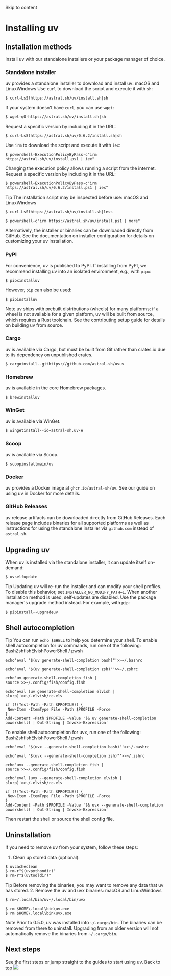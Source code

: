 Skip to content 
# Installing uv
## Installation methods
Install uv with our standalone installers or your package manager of choice.
### Standalone installer
uv provides a standalone installer to download and install uv:
macOS and LinuxWindows
Use `curl` to download the script and execute it with `sh`:
```
$ curl-LsSfhttps://astral.sh/uv/install.sh|sh

```

If your system doesn't have `curl`, you can use `wget`:
```
$ wget-qO-https://astral.sh/uv/install.sh|sh

```

Request a specific version by including it in the URL:
```
$ curl-LsSfhttps://astral.sh/uv/0.6.2/install.sh|sh

```

Use `irm` to download the script and execute it with `iex`:
```
$ powershell-ExecutionPolicyByPass-c"irm https://astral.sh/uv/install.ps1 | iex"

```

Changing the execution policy allows running a script from the internet.
Request a specific version by including it in the URL:
```
$ powershell-ExecutionPolicyByPass-c"irm https://astral.sh/uv/0.6.2/install.ps1 | iex"

```

Tip
The installation script may be inspected before use:
macOS and LinuxWindows
```
$ curl-LsSfhttps://astral.sh/uv/install.sh|less

```

```
$ powershell-c"irm https://astral.sh/uv/install.ps1 | more"

```

Alternatively, the installer or binaries can be downloaded directly from GitHub.
See the documentation on installer configuration for details on customizing your uv installation.
### PyPI
For convenience, uv is published to PyPI.
If installing from PyPI, we recommend installing uv into an isolated environment, e.g., with `pipx`:
```
$ pipxinstalluv

```

However, `pip` can also be used:
```
$ pipinstalluv

```

Note
uv ships with prebuilt distributions (wheels) for many platforms; if a wheel is not available for a given platform, uv will be built from source, which requires a Rust toolchain. See the contributing setup guide for details on building uv from source.
### Cargo
uv is available via Cargo, but must be built from Git rather than crates.io due to its dependency on unpublished crates.
```
$ cargoinstall--githttps://github.com/astral-sh/uvuv

```

### Homebrew
uv is available in the core Homebrew packages.
```
$ brewinstalluv

```

### WinGet
uv is available via WinGet.
```
$ wingetinstall--id=astral-sh.uv-e

```

### Scoop
uv is available via Scoop.
```
$ scoopinstallmain/uv

```

### Docker
uv provides a Docker image at `ghcr.io/astral-sh/uv`.
See our guide on using uv in Docker for more details.
### GitHub Releases
uv release artifacts can be downloaded directly from GitHub Releases.
Each release page includes binaries for all supported platforms as well as instructions for using the standalone installer via `github.com` instead of `astral.sh`.
## Upgrading uv
When uv is installed via the standalone installer, it can update itself on-demand:
```
$ uvselfupdate

```

Tip
Updating uv will re-run the installer and can modify your shell profiles. To disable this behavior, set `INSTALLER_NO_MODIFY_PATH=1`.
When another installation method is used, self-updates are disabled. Use the package manager's upgrade method instead. For example, with `pip`:
```
$ pipinstall--upgradeuv

```

## Shell autocompletion
Tip
You can run `echo $SHELL` to help you determine your shell.
To enable shell autocompletion for uv commands, run one of the following:
BashZshfishElvishPowerShell / pwsh
```
echo'eval "$(uv generate-shell-completion bash)"'>>~/.bashrc

```

```
echo'eval "$(uv generate-shell-completion zsh)"'>>~/.zshrc

```

```
echo'uv generate-shell-completion fish | source'>>~/.config/fish/config.fish

```

```
echo'eval (uv generate-shell-completion elvish | slurp)'>>~/.elvish/rc.elv

```

```
if (!(Test-Path -Path $PROFILE)) {
 New-Item -ItemType File -Path $PROFILE -Force
}
Add-Content -Path $PROFILE -Value '(& uv generate-shell-completion powershell) | Out-String | Invoke-Expression'

```

To enable shell autocompletion for uvx, run one of the following:
BashZshfishElvishPowerShell / pwsh
```
echo'eval "$(uvx --generate-shell-completion bash)"'>>~/.bashrc

```

```
echo'eval "$(uvx --generate-shell-completion zsh)"'>>~/.zshrc

```

```
echo'uvx --generate-shell-completion fish | source'>>~/.config/fish/config.fish

```

```
echo'eval (uvx --generate-shell-completion elvish | slurp)'>>~/.elvish/rc.elv

```

```
if (!(Test-Path -Path $PROFILE)) {
 New-Item -ItemType File -Path $PROFILE -Force
}
Add-Content -Path $PROFILE -Value '(& uvx --generate-shell-completion powershell) | Out-String | Invoke-Expression'

```

Then restart the shell or source the shell config file.
## Uninstallation
If you need to remove uv from your system, follow these steps:
  1. Clean up stored data (optional):
```
$ uvcacheclean
$ rm-r"$(uvpythondir)"
$ rm-r"$(uvtooldir)"

```

Tip
Before removing the binaries, you may want to remove any data that uv has stored.
  2. Remove the uv and uvx binaries:
macOS and LinuxWindows
```
$ rm~/.local/bin/uv~/.local/bin/uvx

```

```
$ rm $HOME\.local\bin\uv.exe
$ rm $HOME\.local\bin\uvx.exe

```

Note
Prior to 0.5.0, uv was installed into `~/.cargo/bin`. The binaries can be removed from there to uninstall. Upgrading from an older version will not automatically remove the binaries from `~/.cargo/bin`.


## Next steps
See the first steps or jump straight to the guides to start using uv.
Back to top 
![](https://cdn.usefathom.com/?h=https%3A%2F%2Fdocs.astral.sh&p=%2Fuv%2Fgetting-started%2Finstallation%2F&r=&sid=ESKBRHGN&qs=%7B%7D&cid=47967344)
